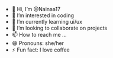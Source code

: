 - 👋 Hi, I’m @Nainaa17
- 👀 I’m interested in coding
- 🌱 I’m currently learning ui/ux
- 💞️ I’m looking to collaborate on projects
- 📫 How to reach me ...
- 😄 Pronouns: she/her
- ⚡ Fun fact: I love coffee

<!---
Nainaa17/Nainaa17 is a ✨ special ✨ repository because its `README.md` (this file) appears on your GitHub profile.
You can click the Preview link to take a look at your changes.
--->
